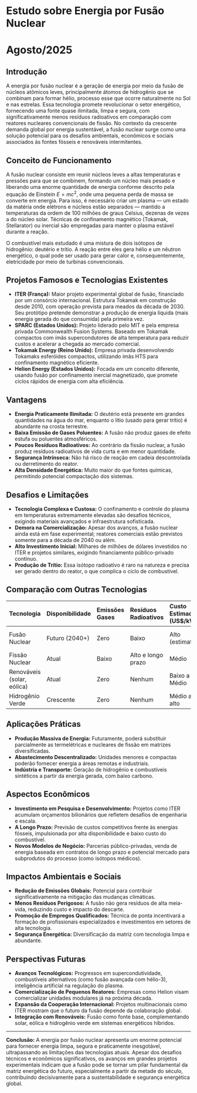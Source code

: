 # Estudo sobre Energia por Fusão Nuclear
# Agosto/2025

## Introdução

A energia por fusão nuclear é a geração de energia por meio da fusão de núcleos atômicos leves, principalmente átomos de hidrogênio que se combinam para formar hélio, processo esse que ocorre naturalmente no Sol e nas estrelas. Essa tecnologia promete revolucionar o setor energético, fornecendo uma fonte quase ilimitada, limpa e segura, com significativamente menos resíduos radioativos em comparação com reatores nucleares convencionais de fissão. No contexto da crescente demanda global por energia sustentável, a fusão nuclear surge como uma solução potencial para os desafios ambientais, econômicos e sociais associados às fontes fósseis e renováveis intermitentes.

## Conceito de Funcionamento

A fusão nuclear consiste em reunir núcleos leves a altas temperaturas e pressões para que se combinem, formando um núcleo mais pesado e liberando uma enorme quantidade de energia conforme descrito pela equação de Einstein $E=mc^2$, onde uma pequena perda de massa se converte em energia. Para isso, é necessário criar um plasma — um estado da matéria onde elétrons e núcleos estão separados — mantido a temperaturas da ordem de 100 milhões de graus Celsius, dezenas de vezes a do núcleo solar. Técnicas de confinamento magnético (Tokamak, Stellarator) ou inercial são empregadas para manter o plasma estável durante a reação.

O combustível mais estudado é uma mistura de dois isótopos de hidrogênio: deutério e trítio. A reação entre eles gera hélio e um nêutron energético, o qual pode ser usado para gerar calor e, consequentemente, eletricidade por meio de turbinas convencionais.

## Projetos Famosos e Tecnologias Existentes

- **ITER (França):** Maior projeto experimental global de fusão, financiado por um consórcio internacional. Estrutura Tokamak em construção desde 2010, com operação prevista para meados da década de 2030. Seu protótipo pretende demonstrar a produção de energia líquida (mais energia gerada do que consumida) pela primeira vez.
- **SPARC (Estados Unidos):** Projeto liderado pelo MIT e pela empresa privada Commonwealth Fusion Systems. Baseado em Tokamak compactos com ímãs supercondutores de alta temperatura para reduzir custos e acelerar a chegada ao mercado comercial.
- **Tokamak Energy (Reino Unido):** Empresa privada desenvolvendo Tokamaks esferóides compactos, utilizando ímãs HTS para confinamento magnético eficiente.
- **Helion Energy (Estados Unidos):** Focada em um conceito diferente, usando fusão por confinamento inercial magnetizado, que promete ciclos rápidos de energia com alta eficiência.


## Vantagens

- **Energia Praticamente Ilimitada:** O deutério está presente em grandes quantidades na água do mar, enquanto o lítio (usado para gerar trítio) é abundante na crosta terrestre.
- **Baixa Emissão de Gases Poluentes:** A fusão não produz gases de efeito estufa ou poluentes atmosféricos.
- **Poucos Resíduos Radioativos:** Ao contrário da fissão nuclear, a fusão produz resíduos radioativos de vida curta e em menor quantidade.
- **Segurança Intrínseca:** Não há risco de reação em cadeia descontrolada ou derretimento do reator.
- **Alta Densidade Energética:** Muito maior do que fontes químicas, permitindo potencial compactação dos sistemas.


## Desafios e Limitações

- **Tecnologia Complexa e Custosa:** O confinamento e controle do plasma em temperaturas extremamente elevadas são desafios técnicos, exigindo materiais avançados e infraestrutura sofisticada.
- **Demora na Comercialização:** Apesar dos avanços, a fusão nuclear ainda está em fase experimental; reatores comerciais estão previstos somente para a década de 2040 ou além.
- **Alto Investimento Inicial:** Milhares de milhões de dólares investidos no ITER e projetos similares, exigindo financiamento público-privado contínuo.
- **Produção de Trítio:** Essa isótopo radioativo é raro na natureza e precisa ser gerado dentro do reator, o que complica o ciclo de combustível.


## Comparação com Outras Tecnologias

| Tecnologia | Disponibilidade | Emissões Gases | Resíduos Radioativos | Custo Estimado (US\$/kWh) | Status Atual |
| :-- | :-- | :-- | :-- | :-- | :-- |
| Fusão Nuclear | Futuro (2040+) | Zero | Baixo | Alto (estimativa) | Prototipagem (ITER, SPARC) |
| Fissão Nuclear | Atual | Baixo | Alto e longo prazo | Médio | Operacional global |
| Renováveis (solar, eólica) | Atual | Zero | Nenhum | Baixo a Médio | Ampla implantação |
| Hidrogênio Verde | Crescente | Zero | Nenhum | Médio a alto | Comercial inicial |

## Aplicações Práticas

- **Produção Massiva de Energia:** Futuramente, poderá substituir parcialmente as termelétricas e nucleares de fissão em matrizes diversificadas.
- **Abastecimento Descentralizado:** Unidades menores e compactas poderão fornecer energia a áreas remotas e industriais.
- **Indústria e Transporte:** Geração de hidrogênio e combustíveis sintéticos a partir da energia gerada, com baixo carbono.


## Aspectos Econômicos

- **Investimento em Pesquisa e Desenvolvimento:** Projetos como ITER acumulam orçamentos bilionários que refletem desafios de engenharia e escala.
- **A Longo Prazo:** Previsão de custos competitivos frente às energias fósseis, impulsionada por alta disponibilidade e baixo custo do combustível.
- **Novos Modelos de Negócio:** Parcerias público-privadas, venda de energia baseada em contratos de longo prazo e potencial mercado para subprodutos do processo (como isótopos médicos).


## Impactos Ambientais e Sociais

- **Redução de Emissões Globais:** Potencial para contribuir significativamente na mitigação das mudanças climáticas.
- **Menos Resíduos Perigosos:** A fusão não gera resíduos de alta meia-vida, reduzindo custo e impacto do descarte.
- **Promoção de Empregos Qualificados:** Técnica de ponta incentivará a formação de profissionais especializados e investimentos em setores de alta tecnologia.
- **Segurança Energética:** Diversificação da matriz com tecnologia limpa e abundante.


## Perspectivas Futuras

- **Avanços Tecnológicos:** Progressos em supercondutividade, combustíveis alternativos (como fusão avançada com hélio-3), inteligência artificial na regulação do plasma.
- **Comercialização de Pequenos Reatores:** Empresas como Helion visam comercializar unidades modulares já na próxima década.
- **Expansão da Cooperação Internacional:** Projetos multinacionais como ITER mostram que o futuro da fusão depende da colaboração global.
- **Integração com Renováveis:** Fusão como fonte base, complementando solar, eólica e hidrogênio verde em sistemas energéticos híbridos.

***

**Conclusão:** A energia por fusão nuclear apresenta um enorme potencial para fornecer energia limpa, segura e praticamente inesgotável, ultrapassando as limitações das tecnologias atuais. Apesar dos desafios técnicos e econômicos significativos, os avanços em grandes projetos experimentais indicam que a fusão pode se tornar um pilar fundamental da matriz energética do futuro, especialmente a partir da metade do século, contribuindo decisivamente para a sustentabilidade e segurança energética global.

